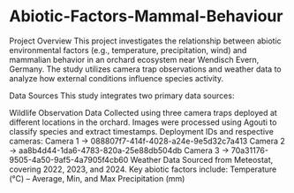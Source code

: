 # Abiotic-Factors-Mammal-Behaviour
Project Overview
This project investigates the relationship between abiotic environmental factors (e.g., temperature, precipitation, wind) and mammalian behavior in an orchard ecosystem near Wendisch Evern, Germany. The study utilizes camera trap observations and weather data to analyze how external conditions influence species activity.

Data Sources
This study integrates two primary data sources:

Wildlife Observation Data
Collected using three camera traps deployed at different locations in the orchard.
Images were processed using Agouti to classify species and extract timestamps.
Deployment IDs and respective cameras:
Camera 1 → 088807f7-414f-4028-a24e-9e5d32c7a413
Camera 2 → aa8b4d44-1da6-4783-820a-25e88db504db
Camera 3 → 70a31176-9505-4a50-9af5-4a7905f4cb60
Weather Data
Sourced from Meteostat, covering 2022, 2023, and 2024.
Key abiotic factors include:
Temperature (°C) – Average, Min, and Max
Precipitation (mm)
